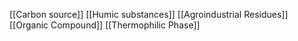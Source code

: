 [[Carbon source]]
[[Humic substances]]
[[Agroindustrial Residues]]
[[Organic Compound]]
[[Thermophilic Phase]]
